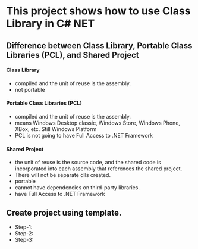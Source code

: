 ﻿# This project shows how to use Class Library in C# NET

## Difference between Class Library, Portable Class Libraries (PCL), and Shared Project
#### Class Library 
- compiled and the unit of reuse is the assembly.
- not portable
#### Portable Class Libraries (PCL) 
- compiled and the unit of reuse is the assembly.
- means Windows Desktop classic, Windows Store, Windows Phone, XBox, etc. Still Windows Platform
- PCL is not going to have Full Access to .NET Framework
#### Shared Project 
- the unit of reuse is the source code, and the shared code is incorporated into each assembly that references the shared project.
- There will not be separate dlls created.  
- portable
- cannot have dependencies on third-party libraries.
- have Full Access to .NET Framework
## Create project using template.
* Step-1:
* Step-2:
* Step-3:
